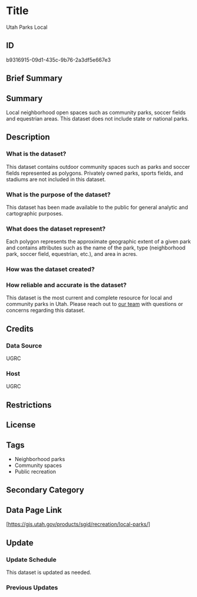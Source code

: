 # Title

Utah Parks Local

## ID

b9316915-09d1-435c-9b76-2a3df5e667e3

## Brief Summary

## Summary

Local neighborhood open spaces such as community parks, soccer fields and equestrian areas. This dataset does not include state or national parks.

## Description

### What is the dataset?

This dataset contains outdoor community spaces such as parks and soccer fields represented as polygons. Privately owned parks, sports fields, and stadiums are not included in this dataset.

### What is the purpose of the dataset?

This dataset has been made available to the public for general analytic and cartographic purposes.

### What does the dataset represent?

Each polygon represents the approximate geographic extent of a given park and contains attributes such as the name of the park, type (neighborhood park, soccer field, equestrian, etc.), and area in acres.

### How was the dataset created?

### How reliable and accurate is the dataset?

This dataset is the most current and complete resource for local and community parks in Utah. Please reach out to [our team](https://gis.utah.gov/contact/) with questions or concerns regarding this dataset.

## Credits

### Data Source

UGRC

### Host

UGRC

## Restrictions

## License

## Tags

- Neighborhood parks
- Community spaces
- Public recreation

## Secondary Category

## Data Page Link

[https://gis.utah.gov/products/sgid/recreation/local-parks/]

## Update

### Update Schedule

This dataset is updated as needed.

### Previous Updates
